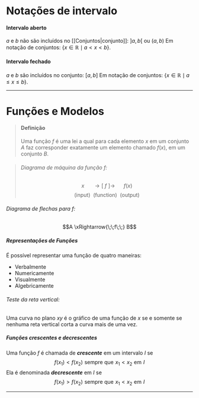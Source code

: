 # Notações de intervalo

#### Intervalo aberto
$a$ e $b$ não são incluídos no [[Conjuntos|conjunto]]:
$]a, b[$ ou $(a,b)$
Em notação de conjuntos: $\{x\in\mathbb{R}\mid a<x<b\}$.

#### Intervalo fechado
$a$ e $b$ são incluídos no conjunto:
$[a,b]$
Em notação de conjuntos: $\{x\in\mathbb{R}\mid a\leq x\leq b\}$.

---

# Funções e Modelos
>#### Definição
>  Uma função $f$ é uma lei a qual para cada elemento $x$ em um conjunto $A$ faz corresponder exatamente um elemento chamado $f(x)$, em um conjunto $B$.

>###### Diagrama de máquina da função $f$:
>$$x\ \ \ \ \ \ \longrightarrow [\ f\ ] \longrightarrow\ \ \ \ \ \ f(x)$$
$$(\mbox{input})\ \ (\mbox{function}) \ \ (\mbox{output})$$

###### Diagrama de flechas para $f$:
$$A \xRightarrow{\;\;f\;\;} B$$

##### Representações de Funções
É possível representar uma função de quatro maneiras:
+ Verbalmente
+ Numericamente
+ Visualmente
+ Algebricamente

###### Teste da reta vertical:
Uma curva no plano $xy$ é o gráfico de uma função de $x$ se e somente se nenhuma reta vertical corta a curva mais de uma vez.

##### Funções crescentes e decrescentes
Uma função $f$ é chamada de ***crescente*** em um intervalo $I$ se
$$f(x_1)<f(x_2)\, \, \text{sempre que}\, \, x_1<x_2\, \, \text{em}\, \, I$$
Ela é denominada ***decrescente*** em $I$ se
$$f(x_1)>f(x_2)\, \, \text{sempre que}\, \, x_1<x_2\, \, \text{em}\, \, I$$

---